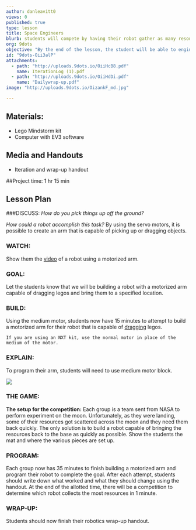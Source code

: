 ```yaml
---
author: danleavitt0
views: 0
published: true
type: lesson
title: Space Engineers
blurb: students will compete by having their robot gather as many resources (legos) as possible using a robotic arm.
org: 9dots
objective: "By the end of the lesson, the student will be able to engineer a robotic arm attachment and create a robot capable of returning legos to a specified location."
id: "9dots-Oii3alP"
attachments: 
  - path: "http://uploads.9dots.io/OiiHcB8.pdf"
    name: IterationLog (1).pdf
  - path: "http://uploads.9dots.io/OiiHdDi.pdf"
    name: "Dailywrap-up.pdf"
image: "http://uploads.9dots.io/OizankF_md.jpg"

---
```


## Materials:
- Lego Mindstorm kit
- Computer with EV3 software

## Media and Handouts
- Iteration and wrap-up handout

##Project time:
1 hr 15 min

## Lesson Plan

###DISCUSS:
_How do you pick things up off the ground?_

_How could a robot accomplish this task?_
By using the servo motors, it is possible to create an arm that is capable of picking up or dragging objects.

### WATCH:
Show them the [video](http://www.youtube.com/watch?v=XfahK5UX6Lg) of a robot using a motorized arm.

### GOAL:
Let the students know that we will be building a robot with a motorized arm capable of dragging legos and bring them to a specified location.

### BUILD:
Using the medium motor, students now have 15 minutes to attempt to build a motorized arm for their robot that is capable of [dragging](https://www.youtube.com/watch?v=Xs8mh3skPGw) legos.

```
If you are using an NXT kit, use the normal motor in place of the medium of the motor.
```

### EXPLAIN:
To program their arm, students will need to use medium motor block.

![](http://uploads.9dots.io/OiiHNyz_md.jpg) 

### THE GAME:
**The setup for the competition:** 
Each group is a team sent from NASA to perform experiment on the moon. Unfortunately, as they were landing, some of their resources got scattered across the moon and they need them back quickly. The only solution is to build a robot capable of bringing the resources back to the base as quickly as possible. Show the students the mat and where the various pieces are set up.

### PROGRAM:
Each group now has 35 minutes to finish building a motorized arm and program their robot to complete the goal. After each attempt, students should write down what worked and what they should change using the handout. At the end of the allotted time, there will be a competition to determine which robot collects the most resources in 1 minute.

### WRAP-UP:
Students should now finish their robotics wrap-up handout.
